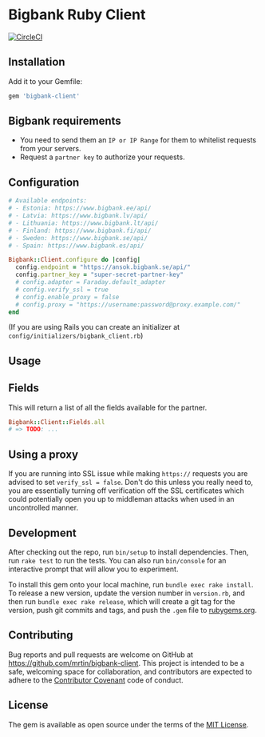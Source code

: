 # Bigbank Ruby Client
[![CircleCI](https://circleci.com/gh/MrTin/bigbank-client.svg?style=svg)](https://circleci.com/gh/MrTin/bigbank-client)

## Installation
Add it to your Gemfile:

```ruby
gem 'bigbank-client'
```

## Bigbank requirements
- You need to send them an `IP or IP Range` for them to whitelist requests from
your servers.
- Request a `partner key` to authorize your requests.

## Configuration

```ruby
# Available endpoints:
# - Estonia: https://www.bigbank.ee/api/
# - Latvia: https://www.bigbank.lv/api/
# - Lithuania: https://www.bigbank.lt/api/
# - Finland: https://www.bigbank.fi/api/
# - Sweden: https://www.bigbank.se/api/
# - Spain: https://www.bigbank.es/api/

Bigbank::Client.configure do |config|
  config.endpoint = "https://ansok.bigbank.se/api/"
  config.partner_key = "super-secret-partner-key"
  # config.adapter = Faraday.default_adapter
  # config.verify_ssl = true
  # config.enable_proxy = false
  # config.proxy = "https://username:password@proxy.example.com/"
end
```
(If you are using Rails you can create an initializer at
`config/initializers/bigbank_client.rb`)

## Usage
## Fields
This will return a list of all the fields available for the partner.
```ruby
Bigbank::Client::Fields.all
# => TODO: ...
```

## Using a proxy
If you are running into SSL issue while making `https://` requests you are
advised to set `verify_ssl = false`. Don't do this unless you really need to,
you are essentially turning off verification off the SSL certificates which
could potentially open you up to middleman attacks when used in an uncontrolled
manner.

## Development

After checking out the repo, run `bin/setup` to install dependencies. Then, run
`rake test` to run the tests. You can also run `bin/console` for an interactive
prompt that will allow you to experiment.

To install this gem onto your local machine, run `bundle exec rake install`. To
release a new version, update the version number in `version.rb`, and then run
`bundle exec rake release`, which will create a git tag for the version, push
git commits and tags, and push the `.gem` file to
[rubygems.org](https://rubygems.org).

## Contributing
Bug reports and pull requests are welcome on GitHub at
https://github.com/mrtin/bigbank-client. This project is intended to be a safe,
welcoming space for collaboration, and contributors are expected to adhere to
the [Contributor Covenant](http://contributor-covenant.org) code of conduct.


## License
The gem is available as open source under the terms of the
[MIT License](http://opensource.org/licenses/MIT).
